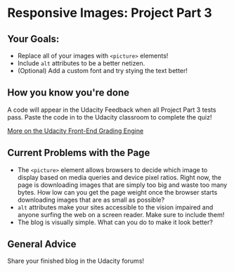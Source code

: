 # Responsive Images: Project Part 3

## Your Goals:

- Replace all of your images with `<picture>` elements!
- Include `alt` attributes to be a better netizen.
- (Optional) Add a custom font and try stying the text better!

## How you know you're done

A code will appear in the Udacity Feedback when all Project Part 3 tests pass. Paste the code in to the Udacity classroom to complete the quiz!

[More on the Udacity Front-End Grading Engine](https://github.com/udacity/frontend-grading-engine)

## Current Problems with the Page

- The `<picture>` element allows browsers to decide which image to display based on media queries and device pixel ratios. Right now, the page is downloading images that are simply too big and waste too many bytes. How low can you get the page weight once the browser starts downloading images that are as small as possible?
- `alt` attributes make your sites accessible to the vision impaired and anyone surfing the web on a screen reader. Make sure to include them!
- The blog is visually simple. What can you do to make it look better?

## General Advice

Share your finished blog in the Udacity forums!
